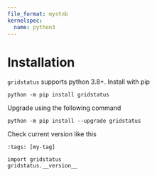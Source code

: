 ```yaml
---
file_format: mystnb
kernelspec:
  name: python3
---
```


# Installation

`gridstatus` supports python 3.8+. Install with pip

```
python -m pip install gridstatus
```

Upgrade using the following command

```
python -m pip install --upgrade gridstatus
```

Check current version like this

```{code-cell}
:tags: [my-tag]

import gridstatus
gridstatus.__version__
```
